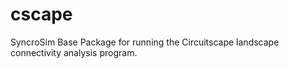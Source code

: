 # cscape
SyncroSim Base Package for running the Circuitscape landscape connectivity analysis program.
